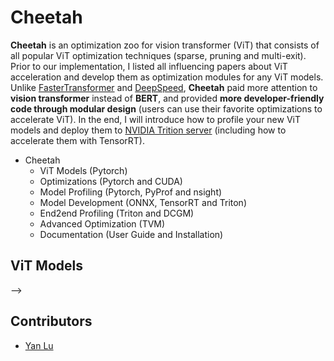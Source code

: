 # Cheetah
**Cheetah** is an optimization zoo for vision transformer (ViT) that consists of all popular ViT optimization techniques (sparse, pruning and multi-exit). Prior to our implementation, I listed all influencing papers about ViT acceleration and develop them as optimization modules for any ViT models. Unlike [FasterTransformer](https://github.com/NVIDIA/FasterTransformer) and [DeepSpeed](https://github.com/microsoft/DeepSpeed), **Cheetah** paid more attention to **vision transformer** instead of **BERT**, and provided **more developer-friendly code through modular design** (users can use their favorite optimizations to accelerate ViT). In the end, I will introduce how to profile your new ViT models and deploy them to [NVIDIA Trition server](https://github.com/triton-inference-server) (including how to accelerate them with TensorRT).
- Cheetah
  - ViT Models (Pytorch)
  - Optimizations (Pytorch and CUDA)
  - Model Profiling (Pytorch, PyProf and nsight)
  - Model Development (ONNX, TensorRT and Triton)
  - End2end Profiling (Triton and DCGM)
  - Advanced Optimization (TVM)
  - Documentation (User Guide and Installation)
 
## ViT Models
<!-- In the end, we also provide codes for speeding up training and inference on Pytorch and GPU (CUDA). -->
<!-- ## Installation and Documentation (Finished) -->
<!-- ### Docker  -->
<!-- ### Triton Installation (Docker mode) -->
<!-- ### Kubernetes (for scalability) -->
<!-- ## Code (TBD) -->
<!-- ## Paper (In progress) -->
<!-- ### Image Classification -->
<!-- ### Object Detection (In progress) -->
<!-- 1. [YOLOv4: Optimal Speed and Accuracy of Object Detection. In arXiv'2020.](https://arxiv.org/abs/2004.10934) [Official Code by Darknet (C)](https://github.com/AlexeyAB/darknet#how-to-use-on-the-command-line)
2. [YOLOv3: An Incremental Improvement. In arXiv'2018.](https://arxiv.org/abs/1804.02767) [Official Code by Darknet (C)](https://github.com/AlexeyAB/darknet#how-to-use-on-the-command-line) / [Unofficial Code by Pytorch (Python)](https://github.com/ultralytics/yolov3) - the most popular model in real-time object detection.

### Segmentation
### Tracking
<!-- #### Fast training and inference -->
<!-- ##### CPU -->
<!-- ##### GPU -->
<!-- ### Useful Tricks -->
<!-- 1. [Computation Reallocation for Object Detection. In ICLR'20.](https://iclr.cc/virtual_2020/poster_SkxLFaNKwB.html) --> -->
## Contributors
* [Yan Lu](https://sites.google.com/view/yanluhome)
